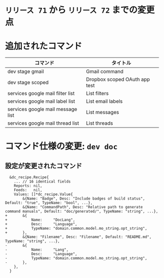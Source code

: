 # `リリース 71` から `リリース 72` までの変更点

# 追加されたコマンド


| コマンド                          | タイトル                      |
|-----------------------------------|-------------------------------|
| dev stage gmail                   | Gmail command                 |
| dev stage scoped                  | Dropbox scoped OAuth app test |
| services google mail filter list  | List filters                  |
| services google mail label list   | List email labels             |
| services google mail message list | List messages                 |
| services google mail thread list  | List threads                  |



# コマンド仕様の変更: `dev doc`


## 設定が変更されたコマンド


```
  &dc_recipe.Recipe{
  	... // 16 identical fields
  	Reports: nil,
  	Feeds:   nil,
  	Values: []*dc_recipe.Value{
  		&{Name: "Badge", Desc: "Include badges of build status", Default: "true", TypeName: "bool", ...},
  		&{Name: "CommandPath", Desc: "Relative path to generate command manuals", Default: "doc/generated/", TypeName: "string", ...},
+ 		&{
+ 			Name:     "DocLang",
+ 			Desc:     "Language",
+ 			TypeName: "domain.common.model.mo_string.opt_string",
+ 		},
  		&{Name: "Filename", Desc: "Filename", Default: "README.md", TypeName: "string", ...},
- 		&{
- 			Name:     "Lang",
- 			Desc:     "Language",
- 			TypeName: "domain.common.model.mo_string.opt_string",
- 		},
  	},
  }
```
